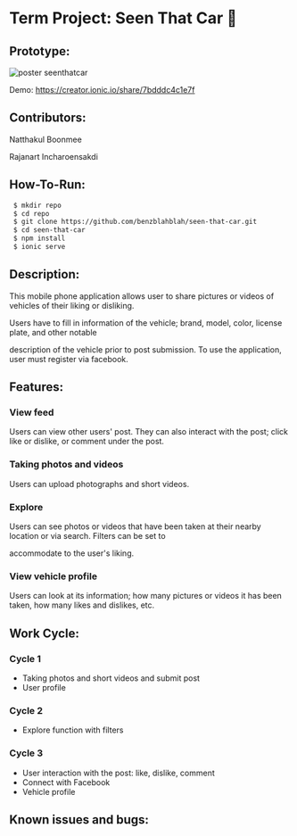 
# Term Project: Seen That Car :car:
## Prototype:
![poster seenthatcar](https://user-images.githubusercontent.com/14333602/30981615-219bf4b6-a4af-11e7-9967-52ca4f2fb92b.png)

Demo: https://creator.ionic.io/share/7bdddc4c1e7f

## Contributors:
 Natthakul Boonmee
 
 Rajanart Incharoensakdi


## How-To-Run:

```bash
 $ mkdir repo
 $ cd repo
 $ git clone https://github.com/benzblahblah/seen-that-car.git
 $ cd seen-that-car
 $ npm install
 $ ionic serve
```

## Description:
This mobile phone application allows user to share pictures or videos of vehicles of their liking or disliking.

Users have to fill in information of the vehicle; brand, model, color, license plate, and other notable 

description of the vehicle prior to post submission. To use the application, user must register via facebook.

## Features:
### View feed

  Users can view other users' post. They can also interact with the post; click like or dislike, or comment under the post.

### Taking photos and videos

  Users can upload photographs and short videos.

### Explore

  Users can see photos or videos that have been taken at their nearby location or via search. Filters can be set to 
  
  accommodate to the user's liking.

### View vehicle profile 

  Users can look at its information; how many pictures or videos it has been taken, how many likes and dislikes, etc.

## Work Cycle:

  ### Cycle 1
  
  * Taking photos and short videos and submit post
  * User profile
  
  ### Cycle 2
  
  * Explore function with filters
  
  ### Cycle 3
  
  * User interaction with the post: like, dislike, comment
  * Connect with Facebook
  * Vehicle profile


## Known issues and bugs:


